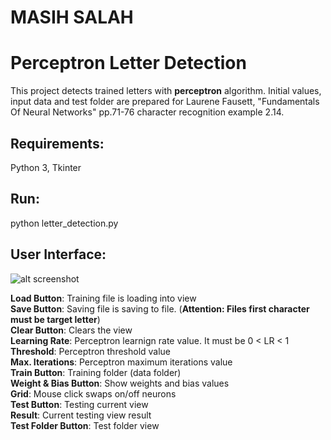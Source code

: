 # MASIH SALAH
# Perceptron Letter Detection

This project detects trained letters with **perceptron** algorithm. Initial values, input data and test folder are prepared for Laurene Fausett, "Fundamentals Of Neural Networks" pp.71-76 character recognition example 2.14.

## Requirements:
Python 3, Tkinter

## Run:
python letter_detection.py

## User Interface:

![alt screenshot](https://preview.ibb.co/fZHkO0/image.png)

**Load Button**: Training file is loading into view<br/>
**Save Button**: Saving file is saving to file. (**Attention: Files first character must be target letter**) <br/>
**Clear Button**: Clears the view<br/>
**Learning Rate**: Perceptron learnign rate value. It must be 0 < LR < 1<br/>
**Threshold**: Perceptron threshold value<br/>
**Max. Iterations**: Perceptron maximum iterations value<br/>
**Train Button**: Training folder (data folder)<br/>
**Weight & Bias Button**: Show weights and bias values<br/>
**Grid**: Mouse click swaps on/off neurons<br/>
**Test Button**: Testing current view<br/>
**Result**: Current testing view result<br/>
**Test Folder Button**: Test folder view

